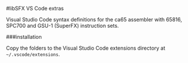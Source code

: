 #libSFX VS Code extras

Visual Studio Code syntax definitions for the ca65 assembler with 65816, SPC700 and GSU-1 (SuperFX) instruction sets.

###installation

Copy the folders to the Visual Studio Code extensions directory at `~/.vscode/extensions`.
